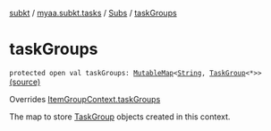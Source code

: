 [subkt](../../index.md) / [myaa.subkt.tasks](../index.md) / [Subs](index.md) / [taskGroups](./task-groups.md)

# taskGroups

`protected open val taskGroups: `[`MutableMap`](https://kotlinlang.org/api/latest/jvm/stdlib/kotlin.collections/-mutable-map/index.html)`<`[`String`](https://kotlinlang.org/api/latest/jvm/stdlib/kotlin/-string/index.html)`, `[`TaskGroup`](../-task-group/index.md)`<*>>` [(source)](https://github.com/Myaamori/SubKt/blob/0.1.19/src/main/kotlin/myaa/subkt/tasks/plugin.kt#L418)

Overrides [ItemGroupContext.taskGroups](../-item-group-context/task-groups.md)

The map to store [TaskGroup](../-task-group/index.md) objects created in this context.

